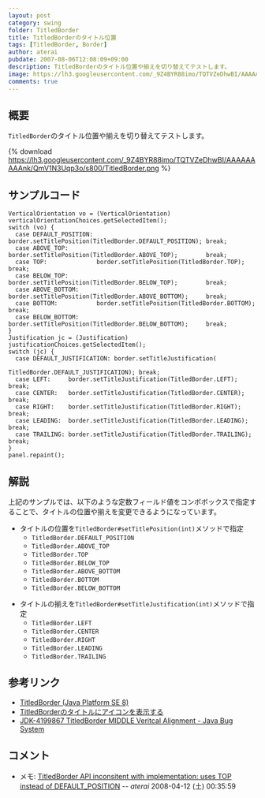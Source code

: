 ```yaml
---
layout: post
category: swing
folder: TitledBorder
title: TitledBorderのタイトル位置
tags: [TitledBorder, Border]
author: aterai
pubdate: 2007-08-06T12:08:09+09:00
description: TitledBorderのタイトル位置や揃えを切り替えてテストします。
image: https://lh3.googleusercontent.com/_9Z4BYR88imo/TQTVZeDhwBI/AAAAAAAAAnk/QmV1N3Uqp3o/s800/TitledBorder.png
comments: true
---
```

## 概要
`TitledBorder`のタイトル位置や揃えを切り替えてテストします。

{% download https://lh3.googleusercontent.com/_9Z4BYR88imo/TQTVZeDhwBI/AAAAAAAAAnk/QmV1N3Uqp3o/s800/TitledBorder.png %}

## サンプルコード
<pre class="prettyprint"><code>VerticalOrientation vo = (VerticalOrientation) verticalOrientationChoices.getSelectedItem();
switch (vo) {
  case DEFAULT_POSITION: border.setTitlePosition(TitledBorder.DEFAULT_POSITION); break;
  case ABOVE_TOP:        border.setTitlePosition(TitledBorder.ABOVE_TOP);        break;
  case TOP:              border.setTitlePosition(TitledBorder.TOP);              break;
  case BELOW_TOP:        border.setTitlePosition(TitledBorder.BELOW_TOP);        break;
  case ABOVE_BOTTOM:     border.setTitlePosition(TitledBorder.ABOVE_BOTTOM);     break;
  case BOTTOM:           border.setTitlePosition(TitledBorder.BOTTOM);           break;
  case BELOW_BOTTOM:     border.setTitlePosition(TitledBorder.BELOW_BOTTOM);     break;
}
Justification jc = (Justification) justificationChoices.getSelectedItem();
switch (jc) {
  case DEFAULT_JUSTIFICATION: border.setTitleJustification(
                                              TitledBorder.DEFAULT_JUSTIFICATION); break;
  case LEFT:     border.setTitleJustification(TitledBorder.LEFT);     break;
  case CENTER:   border.setTitleJustification(TitledBorder.CENTER);   break;
  case RIGHT:    border.setTitleJustification(TitledBorder.RIGHT);    break;
  case LEADING:  border.setTitleJustification(TitledBorder.LEADING);  break;
  case TRAILING: border.setTitleJustification(TitledBorder.TRAILING); break;
}
panel.repaint();
</code></pre>

## 解説
上記のサンプルでは、以下のような定数フィールド値をコンボボックスで指定することで、タイトルの位置や揃えを変更できるようになっています。

- タイトルの位置を`TitledBorder#setTitlePosition(int)`メソッドで指定
    - `TitledBorder.DEFAULT_POSITION`
    - `TitledBorder.ABOVE_TOP`
    - `TitledBorder.TOP`
    - `TitledBorder.BELOW_TOP`
    - `TitledBorder.ABOVE_BOTTOM`
    - `TitledBorder.BOTTOM`
    - `TitledBorder.BELOW_BOTTOM`

<!-- dummy comment line for breaking list -->

- タイトルの揃えを`TitledBorder#setTitleJustification(int)`メソッドで指定
    - `TitledBorder.LEFT`
    - `TitledBorder.CENTER`
    - `TitledBorder.RIGHT`
    - `TitledBorder.LEADING`
    - `TitledBorder.TRAILING`

<!-- dummy comment line for breaking list -->

## 参考リンク
- [TitledBorder (Java Platform SE 8)](https://docs.oracle.com/javase/jp/8/docs/api/javax/swing/border/TitledBorder.html)
- [TitledBorderのタイトルにアイコンを表示する](http://ateraimemo.com/Swing/IconTitledBorder.html)
- [JDK-4199867 TitledBorder MIDDLE Veritcal Alignment - Java Bug System](https://bugs.openjdk.java.net/browse/JDK-4199867)

<!-- dummy comment line for breaking list -->

## コメント
- メモ: [TitledBorder API inconsitent with implementation: uses TOP instead of DEFAULT_POSITION](http://bugs.java.com/bugdatabase/view_bug.do?bug_id=6658876) -- *aterai* 2008-04-12 (土) 00:35:59

<!-- dummy comment line for breaking list -->
